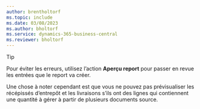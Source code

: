 ```yaml
---
author: brentholtorf
ms.topic: include
ms.date: 03/08/2023
ms.author: bholtorf
ms.service: dynamics-365-business-central
ms.reviewer: bholtorf
---
```


> [!TIP]
> Pour éviter les erreurs, utilisez l’action **Aperçu report** pour passer en revue les entrées que le report va créer. 
> 
> Une chose à noter cependant est que vous ne pouvez pas prévisualiser les récépissés d’entrepôt et les livraisons s’ils ont des lignes qui contiennent une quantité à gérer à partir de plusieurs documents source.
